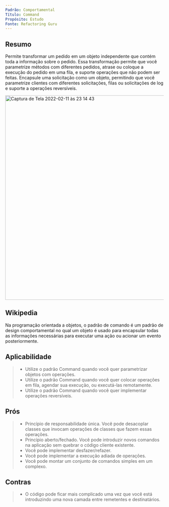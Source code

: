 ```yaml
---
Padrão: Comportamental
Título: Command
Propósito: Estudo
Fonte: Refactoring Guru
---
```


## Resumo

Permite transformar um pedido em um objeto independente que contém toda a informação sobre o pedido. Essa transformação permite que você parametrize 
métodos com diferentes pedidos, atrase ou coloque a execução do pedido em uma fila, e suporte operações que não podem ser feitas. 
Encapsule uma solicitação como um objeto, permitindo que você parametrize clientes com diferentes solicitações, filas ou solicitações de log e suporte 
a operações reversíveis.

<img width="651" alt="Captura de Tela 2022-02-11 às 23 14 43" src="https://user-images.githubusercontent.com/24915267/153692557-f28bbc37-e798-4022-8420-fc9c4bf41aa4.png">


## Wikipedia

Na programação orientada a objetos, o padrão de comando é um padrão de design comportamental no qual um objeto é usado para encapsular todas as 
informações necessárias para executar uma ação ou acionar um evento posteriormente.


## Aplicabilidade

> * Utilize o padrão Command quando você quer parametrizar objetos com operações.
> * Utilize o padrão Command quando você quer colocar operações em fila, agendar sua execução, ou executá-las remotamente.
> * Utilize o padrão Command quando você quer implementar operações reversíveis.


## Prós
> * Princípio de responsabilidade única. Você pode desacoplar classes que invocam operações de classes que fazem essas operações.
> * Princípio aberto/fechado. Você pode introduzir novos comandos na aplicação sem quebrar o código cliente existente.
> * Você pode implementar desfazer/refazer.
> * Você pode implementar a execução adiada de operações.
> * Você pode montar um conjunto de comandos simples em um complexo.


## Contras
> * O código pode ficar mais complicado uma vez que você está introduzindo uma nova camada entre remetentes e destinatários.
